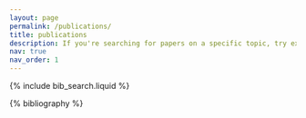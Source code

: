 ```yaml
---
layout: page
permalink: /publications/
title: publications
description: If you're searching for papers on a specific topic, try exploring the bibliographies linked to each research project or use the search box, which supports keywords like "Selection."
nav: true
nav_order: 1
---
```


<!-- _pages/publications.md -->

<!-- Bibsearch Feature -->

{% include bib_search.liquid %}

<div class="publications">

{% bibliography %}

</div>
